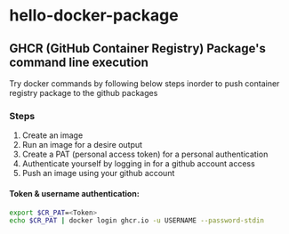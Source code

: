 # hello-docker-package

## GHCR (GitHub Container Registry) Package's command line execution
Try docker commands by following below steps inorder to push container registry package to the github packages

### Steps
1. Create an image
2. Run an image for a desire output
3. Create a PAT (personal access token) for a personal authentication
4. Authenticate yourself by logging in for a github account access
5. Push an image using your github account

#### Token & username authentication:
```sh
export $CR_PAT=<Token>
echo $CR_PAT | docker login ghcr.io -u USERNAME --password-stdin
```